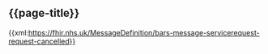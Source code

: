 ## {{page-title}}

{{xml:https://fhir.nhs.uk/MessageDefinition/bars-message-servicerequest-request-cancelled}}
